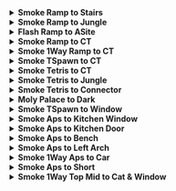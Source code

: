 <details>
  <summary><strong>Smoke Ramp to Stairs</strong></summary>
  <br>
  
  Normal Throw  <br>
  Loose lineup

  <div align="center">
    <img src="img\smoke_ramp_stairs_pos.png" alt="Position" width="33%"/>
    <img src="img\smoke_ramp_stairs_angle.png" alt="Angle" width="33%"/>
    <img src="img\smoke_ramp_stairs_result.png" alt="Result" width="33%"/>
  </div>
  
</details>

<details>
  <summary><strong>Smoke Ramp to Jungle</strong></summary>
  <br>
  
  Normal Throw  <br>
  Loose lineup

  <div align="center">
    <img src="img\smoke_ramp_jungle_pos.png" alt="Position" width="33%"/>
    <img src="img\smoke_ramp_jungle_angle.png" alt="Angle" width="33%"/>
    <img src="img\smoke_ramp_jungle_result.png" alt="Result" width="33%"/>
  </div>
  
</details>

<details>
  <summary><strong>Flash Ramp to ASite</strong></summary>
  <br>
  
  Normal Throw  <br>
  Loose lineup

  <div align="center">
    <img src="img\flash_ramp_asite_pos.png" alt="Position" width="33%"/>
    <img src="img\flash_ramp_asite_angle.png" alt="Angle" width="33%"/>
    <img src="img\flash_ramp_asite_result.png" alt="Result" width="33%"/>
  </div>
  
</details>

<details>
  <summary><strong>Smoke Ramp to CT</strong></summary>
  <br>
  
  Jump Throw  <br>
  Loose lineup

  <div align="center">
    <img src="img\smoke_ramp_ct_pos.png" alt="Position" width="33%"/>
    <img src="img\smoke_ramp_ct_angle.png" alt="Angle" width="33%"/>
    <img src="img\smoke_ramp_ct_result.png" alt="Result" width="33%"/>
  </div>
  
</details>

<details>
  <summary><strong>Smoke 1Way Ramp to CT</strong></summary>
  <br>
  
  Normal Throw  <br>
  Precise lineup

  <div align="center">
    <img src="img\smoke_1w_ramp_ct_pos.png" alt="Position" width="33%"/>
    <img src="img\smoke_1w_ramp_ct_angle.png" alt="Angle" width="33%"/>
    <img src="img\smoke_1w_ramp_ct_result.png" alt="Result" width="33%"/>
  </div>
  
</details>

<details>
  <summary><strong>Smoke TSpawn to CT</strong></summary>
  <br>
  
  Jump Throw  <br>
  Loose lineup

  <div align="center">
    <img src="img\smoke_t_ct_pos.png" alt="Position" width="33%"/>
    <img src="img\smoke_t_ct_angle.png" alt="Angle" width="33%"/>
    <img src="img\smoke_t_ct_result.png" alt="Result" width="33%"/>
  </div>
  
</details>

<details>
  <summary><strong>Smoke Tetris to CT</strong></summary>
  <br>
  
  Normal Throw  <br>
  Loose lineup

  <div align="center">
    <img src="img\smoke_tetris_ct_pos.png" alt="Position" width="33%"/>
    <img src="img\smoke_tetris_ct_angle.png" alt="Angle" width="33%"/>
    <img src="img\smoke_tetris_ct_result.png" alt="Result" width="33%"/>
  </div>
  
</details>

<details>
  <summary><strong>Smoke Tetris to Jungle</strong></summary>
  <br>
  
  Normal Throw  <br>
  Loose lineup

  <div align="center">
    <img src="img\smoke_tetris_jungle_pos.png" alt="Position" width="33%"/>
    <img src="img\smoke_tetris_jungle_angle.png" alt="Angle" width="33%"/>
    <img src="img\smoke_tetris_jungle_result.png" alt="Result" width="33%"/>
  </div>
  
</details>

<details>
  <summary><strong>Smoke Tetris to Connector</strong></summary>
  <br>
  
  Normal Throw  <br>
  Loose lineup

  <div align="center">
    <img src="img\smoke_tetris_con_pos.png" alt="Position" width="33%"/>
    <img src="img\smoke_tetris_con_angle.png" alt="Angle" width="33%"/>
    <img src="img\smoke_tetris_con_result.png" alt="Result" width="33%"/>
  </div>
  
</details>

<details>
  <summary><strong>Moly Palace to Dark</strong></summary>
  <br>
  
  Running Throw  <br>
  Loose lineup (better release late than early)

  <div align="center">
    <img src="img\moly_palace_dark_pos.png" alt="Position" width="45%"/>
    <img src="img\moly_palace_dark_angle.png" alt="Angle" width="45%"/>
    <img src="img\moly_palace_dark_throw.png" alt="Throw" width="45%"/>
    <img src="img\moly_palace_dark_result.png" alt="Result" width="45%"/>
  </div>
  
</details>

<details>
  <summary><strong>Smoke TSpawn to Window</strong></summary>
  <br>
  
  Crouch Walk Jump Throw<br>
  Precise lineup

  <div align="center">
    <img src="img\smoke_t_window_pos.png" alt="Position" width="45%"/>
    <img src="img\smoke_t_window_start.png" alt="Start" width="45%"/>
    <img src="img\smoke_t_window_throw.png" alt="Throw" width="45%"/>
    <img src="img\smoke_t_window_result.png" alt="Result" width="45%"/>
  </div>
  
  Walk Right + Jump Throw<br>
  Precise lineup

  <div align="center">
    <img src="img\smoke_t_window_alt1_pos.png" alt="Position" width="33%"/>
    <img src="img\smoke_t_window_alt1_angle.png" alt="Angle" width="33%"/>
    <img src="img\smoke_t_window_alt1_result.png" alt="Result" width="33%"/>
  </div>

</details>

<details>
  <summary><strong>Smoke Aps to Kitchen Window</strong></summary>
  <br>
  
  Jump Throw  <br>
  Loose lineup

  <div align="center">
    <img src="img\smoke_aps_kitchenwindow_angle.png" alt="Angle" width="45%"/>
    <img src="img\smoke_aps_kitchenwindow_result.png" alt="Result" width="45%"/>
  </div>
  
</details>

<details>
  <summary><strong>Smoke Aps to Kitchen Door</strong></summary>
  <br>
  
  Jump Throw  <br>
  Loose lineup

  <div align="center">
    <img src="img\smoke_aps_kitchen_door_pos.png" alt="Pos" width="33%"/>
    <img src="img\smoke_aps_kitchen_door_angle.png" alt="Angle" width="33%"/>
    <img src="img\smoke_aps_kitchen_door_result.png" alt="Result" width="33%"/>
  </div>
  
</details>

<details>
  <summary><strong>Smoke Aps to Bench</strong></summary>
  <br>
  
  Jump Throw  <br>
  Loose lineup

  <div align="center">
    <img src="img\smoke_aps_bench_pos.png" alt="Pos" width="33%"/>
    <img src="img\smoke_aps_bench_angle.png" alt="Angle" width="33%"/>
    <img src="img\smoke_aps_bench_result.png" alt="Result" width="33%"/>
  </div>
  
</details>

<details>
  <summary><strong>Smoke Aps to Left Arch</strong></summary>
  <br>
  
  Normal Throw  <br>
  Loose lineup

  <div align="center">
    <img src="img\smoke_aps_leftarch_pos.png" alt="Position" width="33%"/>
    <img src="img\smoke_aps_leftarch_angle.png" alt="Angle" width="33%"/>
    <img src="img\smoke_aps_leftarch_result.png" alt="Result" width="33%"/>
  </div>
  
</details>

<details>
  <summary><strong>Smoke 1Way Aps to Car</strong></summary>
  <br>
  
  Normal Throw  <br>
  Loose lineup

  <div align="center">
    <img src="img\smoke_1w_aps_car_pos.png" alt="Position" width="33%"/>
    <img src="img\smoke_1w_aps_car_angle.png" alt="Angle" width="33%"/>
    <img src="img\smoke_1w_aps_car_result.png" alt="Result" width="33%"/>
  </div>
  
</details>

<details>
  <summary><strong>Smoke Aps to Short</strong></summary>
  <br>
  
  Right Click  <br>
  Loose lineup

  <div align="center">
    <img src="img\smoke_aps_short_funny_angle.png" alt="Angle" width="45%"/>
    <img src="img\smoke_aps_short_funny_result.png" alt="Result" width="45%"/>
  </div>
  
</details>

<details>
  <summary><strong>Smoke 1Way Top Mid to Cat & Window</strong></summary>
  <br>
  
  Normal Throw  <br>
  Loose lineup

  <div align="center">
    <img src="img\smoke_1w_topmid_cat_pos.png" alt="Position" width="33%"/>
    <img src="img\smoke_1w_topmid_cat_angle.png" alt="Angle" width="33%"/>
    <img src="img\smoke_1w_topmid_cat_result.png" alt="Result" width="33%"/>
  </div>
  
</details>
